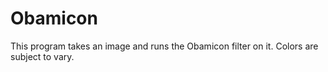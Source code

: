 # Obamicon
This program takes an image and runs the Obamicon filter on it. Colors are subject to vary. 
